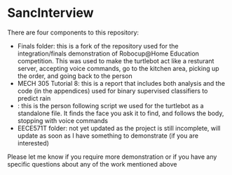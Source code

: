 # SancInterview

There are four components to this repository:

- Finals folder: this is a fork of the repository used for the integration/finals demonstration of Robocup@Home Education competition. This was used to make the turtlebot act like a resturant server, accepting voice commands, go to the kitchen area, picking up the order, and going back to the person
- MECH 305 Tutorial 8: this is a report that includes both analysis and the code (in the appendices) used for binary supervised classifiers to predict rain 
- : this is the person following script we used for the turtlebot as a standalone file. It finds the face you ask it to find, and follows the body, stopping with voice commands
- EECE571T folder: not yet updated as the project is still incomplete, will update as soon as I have something to demonstrate (if you are interested)


Please let me know if you require more demonstration or if you have any specific questions about any of the work mentioned above
